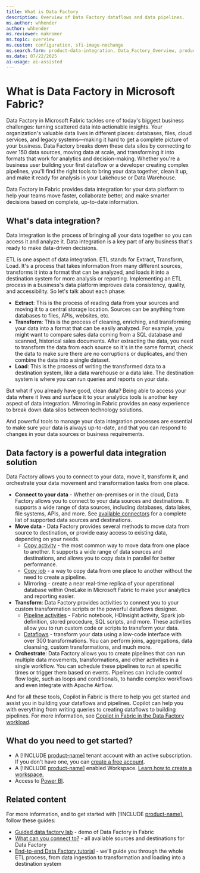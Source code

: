 ```yaml
---
title: What is Data Factory
description: Overview of Data Factory dataflows and data pipelines.
ms.author: whhender
author: whhender
ms.reviewer: makromer
ms.topic: overview
ms.custom: configuration, sfi-image-nochange
ms.search.form: product-data-integration, Data_Factory_Overview, product-data-factory
ms.date: 07/22/2025
ai-usage: ai-assisted
---
```


# What is Data Factory in Microsoft Fabric?

Data Factory in Microsoft Fabric tackles one of today's biggest business challenges: turning scattered data into actionable insights. Your organization's valuable data lives in different places: databases, files, cloud services, and legacy systems—making it hard to get a complete picture of your business. Data Factory breaks down these data silos by connecting to over 150 data sources, moving data at scale, and transforming it into formats that work for analytics and decision-making. Whether you're a business user building your first dataflow or a developer creating complex pipelines, you'll find the right tools to bring your data together, clean it up, and make it ready for analysis in your Lakehouse or Data Warehouse.

Data Factory in Fabric provides data integration for your data platform to help your teams move faster, collaborate better, and make smarter decisions based on complete, up-to-date information.

## What's data integration?

Data integration is the process of bringing all your data together so you can access it and analyze it. Data integration is a key part of any business that's ready to make data-driven decisions.

ETL is one aspect of data integration. ETL stands for Extract, Transform, Load. It's a process that takes information from many different sources, transforms it into a format that can be analyzed, and loads it into a destination system for more analysis or reporting. Implementing an ETL process in a business's data platform improves data consistency, quality, and accessibility. So let's talk about each phase:

- **Extract**: This is the process of reading data from your sources and moving it to a central storage location. Sources can be anything from databases to files, APIs, websites, etc.
- **Transform**: This is the process of cleaning, enriching, and transforming your data into a format that can be easily analyzed. For example, you might want to compare sales data coming from a SQL database and scanned, historical sales documents. After extracting the data, you need to transform the data from each source so it's in the same format, check the data to make sure there are no corruptions or duplicates, and then combine the data into a single dataset.
- **Load**: This is the process of writing the transformed data to a destination system, like a data warehouse or a data lake. The destination system is where you can run queries and reports on your data.

But what if you already have good, clean data? Being able to access your data where it lives and surface it to your analytics tools is another key aspect of data integration. Mirroring in Fabric provides an easy experience to break down data silos between technology solutions.

And powerful tools to manage your data integration processes are essential to make sure your data is always up-to-date, and that you can respond to changes in your data sources or business requirements.

## Data factory is a powerful data integration solution

Data Factory allows you to connect to your data, move it, transform it, and orchestrate your data movement and transformation tasks from one place.

- **Connect to your data** - Whether on-premises or in the cloud, Data Factory allows you to connect to your data sources and destinations. It supports a wide range of data sources, including databases, data lakes, file systems, APIs, and more. See [available connectors](connector-overview.md) for a complete list of supported data sources and destinations.
- **Move data** - Data Factory provides several methods to move data from source to destination, or provide easy access to existing data, depending on your needs.
    - [Copy activity](copy-data-activity.md) - the most common way to move data from one place to another. It supports a wide range of data sources and destinations, and allows you to copy data in parallel for better performance.
    - [Copy job](what-is-copy-job.md) - a way to copy data from one place to another without the need to create a pipeline.
    - Mirroring - create a near real-time replica of your operational database within OneLake in Microsoft Fabric to make your analytics and reporting easier.
- **Transform**: Data Factory provides activities to connect you to your custom transformation scripts or the powerful dataflows designer.
    - [Pipeline activities](activity-overview.md#data-transformation-activities) - Fabric notebook, HDInsight activity, Spark job definition, stored procedure, SQL scripts, and more. These activities allow you to run custom code or scripts to transform your data.
    - [Dataflows](dataflows-gen2-overview.md) - transform your data using a low-code interface with over 300 transformations. You can perform joins, aggregations, data cleansing, custom transformations, and much more.
- **Orchestrate**: Data Factory allows you to create pipelines that can run multiple data movements, transformations, and other activities in a single workflow. You can schedule these pipelines to run at specific times or trigger them based on events. Pipelines can include control flow logic, such as loops and conditionals, to handle complex workflows and even integrate with Apache Airflow.

And for all these tools, Copilot in Fabric is there to help you get started and assist you in building your dataflows and pipelines. Copilot can help you with everything from writing queries to creating dataflows to building pipelines. For more information, see [Copilot in Fabric in the Data Factory workload](copilot-fabric-data-factory.md).

## What do you need to get started?

- A [!INCLUDE [product-name](../includes/product-name.md)] tenant account with an active subscription. If you don't have one, you can [create a free account](https://azure.microsoft.com/free/).
- A [!INCLUDE [product-name](../includes/product-name.md)] enabled Workspace. [Learn how to create a workspace.](../fundamentals/create-workspaces.md)
- Access to [Power BI](https://app.powerbi.com/).

## Related content

For more information, and to get started with [!INCLUDE [product-name](../includes/product-name.md)], follow these guides:

- [Guided data factory lab](https://regale.cloud/Microsoft/play/4344/fabric-data-factory#/0/0) - demo of Data Factory in Fabric
- [What can you connect to?](connector-overview.md) - all available sources and destinations for Data Factory
- [End-to-end Data Factory tutorial](tutorial-end-to-end-introduction.md) - we'll guide you through the whole ETL process, from data ingestion to transformation and loading into a destination system
